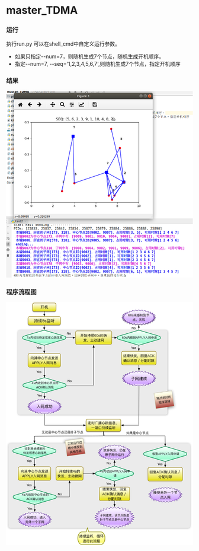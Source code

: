 # master_TDMA
### 运行
执行run.py
可以在shell_cmd中自定义运行参数。
+ 如果只指定--num=7，则随机生成7个节点，随机生成开机顺序。
+ 指定--num=7, --seq='1,2,3,4,5,6,7',则随机生成7个节点，指定开机顺序
### 结果
![image](pic/result.png)
### 程序流程图
![image](pic/a.png)